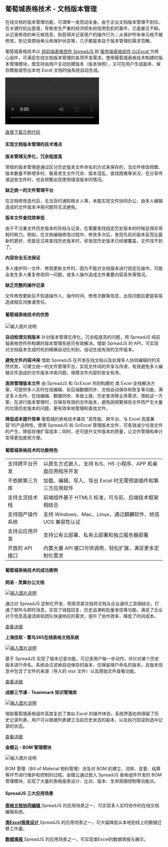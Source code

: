 ## 葡萄城表格技术 - 文档版本管理

在线文档的版本管理功能，可谓牵一发而动全身。由于企业文档版本管理不到位，在关键时刻出差错，导致发生严重的经济损失和信用危机的事件，已是屡见不鲜。从记录修改的单元格信息，到获得并记录用户的操作行为；从保护所有单元格不被修改，到记录原始单元格保护状态等，几乎都是来自于版本管理的需求范畴。

葡萄城表格技术以 [纯前端表格控件 SpreadJS ](https://www.grapecity.com.cn/developer/spreadjs)和 [服务端表格组件 GcExcel ](https://www.grapecity.com.cn/developer/grapecitydocuments/excel-java/)为核心组件，可满足在线文档版本管理的各项开发需求。使用葡萄城表格技术构建的版本管理模块，既支持由用户主动创建版本（版本快照），又可在用户生成副本、保存模板或导出本地 Excel 文档时由系统自动生成。

![输入图片说明](https://videos.grapecity.com.cn/SpreadJS/online/wendangguanli.mp4)

[直接下载示例代码](https://www.grapecity.com.cn/developer/spreadjs/applyonline)

#### 实现文档版本管理的技术难点

 **版本管理无序化，冗余程度高** 

常规的版本管理是通过区分历史版本文件命名的方式来保存的，当文件修改频繁、版本数量不断增多时，极易发生文件冗余、版本混乱、查找困难等状况，在分享传递这些文件时，也会频繁出现使用错误版本的情况。

 **缺乏统一的文件管理平台** 

在文档修改迭代后，无法及时通知相关人等，未能实现文件协同办公，由多人编辑造成的文件版本冲突问题将无法避免。

 **版本文件查找效率低** 

由于不注重文件历史版本的存档与记录，在需要查找指定历史版本的时候显得非常耗时耗力。例如，在文档编辑修改过程中，修改多次后，发现先前的版本反而比最新的更好，但是反过来查找历史版本时，却发现历史版本已经被覆盖，文件找不到了。

 **内容安全无法保证** 

多人维护同一文件、修改更新文件时，因为不能对文档版本进行锁定后操作，可能会发生多人重复修改同一问题，或多人操作造成文件重要内容丢失等情况。

 **缺乏完整的操作记录** 

文件修改更新后不知道操作人、操作时间、修改次数等信息，出现问题后更是容易造成相互间推诿责任。

#### 葡萄城表格技术的优势

![输入图片说明](https://www.grapecity.com.cn/images/metalsmith/developer/spreadjs/industry/version/wendnag.png)

 **自动检测文档版本** 
针对版本管理无序化，冗余程度高的问题，用 SpreadJS 纯前端表格控件所构建的版本管理系统可有效解决。借助 SpreadJS 的 API，可实现对文档版本生成时机的精确自动化判别，自动生成有效的文件版本。

 **避免文件内容冲突** 
借助 SpreadJS 在开发在线文档以及处理多人协同编辑时的天然优势，可建立统一的文件管理平台，实现文件间的共享与传递，有效避免多人编辑文件造成的文件版本冲突问题，保障文件内容的安全有序。

 **高效管理版本文件** 
由 SpreadJS 和 GcExcel 共同构建的 类 Excel 全栈解决方案，可提供多人实时在线编辑、前后端数据同步、文档自动保存和恢复等功能，满足多人协作、在线编辑、数据同步、多级上报、历史查询等业务需求。借助这一方案，在进行版本管理时，仅保存有效的文件版本，避免因频繁保存文件而产生大量的垃圾历史版本的问题，更有效率地管理和查找文件。

 **降低成本提升效率** 
葡萄城的表格技术兼具 “高性能、跨平台、与 Excel 高度兼容”的产品特性，使用 SpreadJS 和 GcExcel 管理版本文件，可有效减少垃圾文件的产生，降低存储扩容成本；同时，还可提升文件版本的质量，让文件管理和审计变得更加直观方便。

#### 葡萄城表格技术的功能特色

|  |   |
|---|---|
|支持跨平台开发|以原生方式嵌入，支持 B/S、H5 小程序、APP 和桌面应用程序开发|
|不依赖第三方库|加载、编辑、导入、导出 Excel 时无需预装插件和第三方应用软件|
|支持主流技术栈 |前端组件基于 HTML5 标准，可与前、后端技术框架相结合|
|支持国产操作系统|支持 Windows、Mac、Linux，通过麒麟软件、统信 UOS 兼容性认证|
|支持云应用开发|支持公有云部署、私有云部署和独立服务器部署 |
|开放的 API 接口|内置大量 API 接口可供调用，轻松扩展，满足更多定制化需求 |


#### 葡萄城表格技术的成功案例

 **网易 - 灵犀办公文档** 

[![输入图片说明](https://www.grapecity.com.cn/images/metalsmith/developer/casestudies/casestudies-netease/pic02.png)](https://www.grapecity.com.cn/developer/casestudies/netease)

通过对 SpreadJS 定制化开发，网易灵犀文档将文档与企业通讯工具相结合，打通了邮件与即时消息，实现了线程回复、历史追溯和批量发信等功能，满足了企业对于信息高速流转和团队快速响应的需求，提升了协作效率，降低了时间成本。

[查看详细](https://www.grapecity.com.cn/developer/casestudies/netease)

 **上海佳软 - 雷鸟365在线表格文档系统** 

[![输入图片说明](https://www.grapecity.com.cn/images/metalsmith/developer/spreadjs/online-editor/teamwork.gif)](https://www.grapecity.com.cn/developer/casestudies/shjr)

基于 SpreadJS 实现了版本记录功能，可记录用户每一步动作，并针对某个历史版本进行命名。系统会过滤掉自动保存的版本，仅保留用户命名的版本，且版本信息中包含了文件的来源（导入的 xlsx 文件）以及原始文件查看功能。

[查看详细](https://www.grapecity.com.cn/developer/casestudies/shjr)

 **成都三节课 - Teammark 知识管理库** 

[![输入图片说明](https://www.grapecity.com.cn/images/metalsmith/developer/casestudies/casestudies-cdsjk/pic06-1.png)](https://www.grapecity.com.cn/developer/casestudies/cdsjk)

借助葡萄城表格组件高度复刻了类似 Excel 的操作体验，系统界面右侧保留了历史记录列表，用户可以根据列表建立当前历史状态的副本，以及执行回滚到选中记录的状态。

[查看详细](https://www.grapecity.com.cn/developer/casestudies/cdsjk)

 **金蝶云 - BOM 管理模块** 

![输入图片说明](https://www.grapecity.com.cn/images/metalsmith/developer/spreadjs/industry/version/jindie.png)

BOM 管理（Bill of Material 物料管理）涉及对 BOM 的建立、流转、变更、结算等环节进行维护和控制的过程。金蝶云通过嵌入 SpreadJS 表格组件开发的 BOM 管理模块，实现了大量的表格报表设计、比对、版本、生命周期控制等功能点。

#### SpreadJS 三大应用场景

[ **表格文档协同编辑** ](https://www.grapecity.com.cn/developer/spreadjs/scenarios/collaborate-edits)
SpreadJS 的应用场景之一，可实现多人实时协作的在线文档编辑系统。

[ **类Excel报表设计** ](https://www.grapecity.com.cn/developer/spreadjs/scenarios/excel-design)
SpreadJS 的应用场景之一，可大幅降低从本地到线上的数据迁移工作量。

[ **数据填报** ](https://www.grapecity.com.cn/developer/spreadjs/scenarios/data-filling)
SpreadJS 的应用场景之一，可实现类Excel的数据填报与展示。

